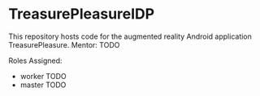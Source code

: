 # TreasurePleasureIDP
This repository hosts code for the augmented reality Android application
TreasurePleasure.
Mentor: TODO

Roles Assigned:
   * worker TODO
   * master TODO

